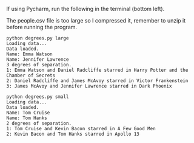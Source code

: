 If using Pycharm, run the following in the terminal (bottom left).

The people.csv file is too large so I compressed it, remember to unzip it before running the program.

```
python degrees.py large
Loading data...
Data loaded.
Name: Emma Watson
Name: Jennifer Lawrence
3 degrees of separation.
1: Emma Watson and Daniel Radcliffe starred in Harry Potter and the Chamber of Secrets
2: Daniel Radcliffe and James McAvoy starred in Victor Frankenstein
3: James McAvoy and Jennifer Lawrence starred in Dark Phoenix

python degrees.py small
Loading data...
Data loaded.
Name: Tom Cruise
Name: Tom Hanks
2 degrees of separation.
1: Tom Cruise and Kevin Bacon starred in A Few Good Men
2: Kevin Bacon and Tom Hanks starred in Apollo 13
```
